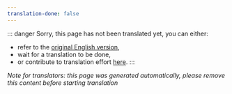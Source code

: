 ```yaml
---
translation-done: false
---
```

::: danger
Sorry, this page has not been translated yet, you can either:
- refer to the [original English version](<../grips-and-tricks.md>),
- wait for a translation to be done,
- or contribute to translation effort [here](https://github.com/bsmg/wiki).
:::

_Note for translators: this page was generated automatically, please remove this content before starting translation_
